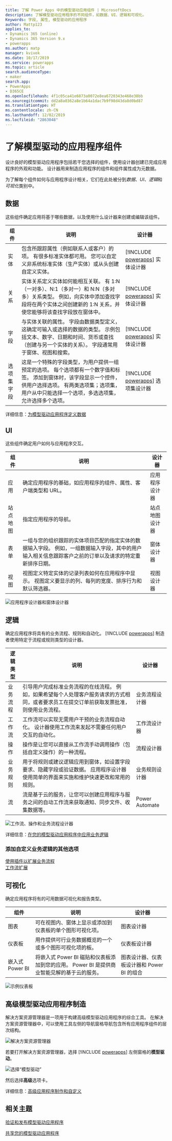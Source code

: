 ```yaml
---
title: 了解 Power Apps 中的模型驱动应用组件 | MicrosoftDocs
description: 了解模型驱动应用程序的不同组件，如数据、UI、逻辑和可视化。
Keywords: 字段, 属性, 模型驱动的应用程序
author: Mattp123
applies_to:
- Dynamics 365 (online)
- Dynamics 365 Version 9.x
- powerapps
ms.author: matp
manager: kvivek
ms.date: 10/17/2019
ms.service: powerapps
ms.topic: article
search.audienceType:
- maker
search.app:
- PowerApps
- D365CE
ms.openlocfilehash: 4f1c05ca41e6873a0072e8ea6720343e468e38bb
ms.sourcegitcommit: dd2a8a0362a8e1b64a1dac7b9f98d43da8d0bd87
ms.translationtype: HT
ms.contentlocale: zh-CN
ms.lasthandoff: 12/02/2019
ms.locfileid: "2863048"
---
```

# <a name="understand-model-driven-app-components"></a>了解模型驱动的应用程序组件
设计良好的模型驱动应用程序包括若干您选择的组件，使用设计器创建已完成应用程序的外观和功能。 设计器用来制造应用程序的组件和组件属性成为元数据。 

为了解每个组件如何与应用程序设计相关，它们在此处被分到*数据*、*UI*、*逻辑*和*可视化*类别中。 

## <a name="data"></a>数据
这些组件确定应用将基于哪些数据，以及使用什么设计器来创建或编辑该组件。


|组件  |说明  |设计器  |
|---------|---------|---------|
|实体     |包含所跟踪属性（例如联系人或客户）的项。 有很多标准实体都可用。 您可以自定义非系统标准实体（生产实体）或从头创建自定义实体。     | [!INCLUDE [powerapps](../../includes/powerapps.md)] 实体设计器        |
|关系     | 实体关系定义实体如何能相互关联。 有 1:N（一对多）、N:1（多对一）和 N:N（多对多）关系类型。 例如，向实体中添加查找字段将在两个实体之间创建新的 1:N 关系，并使您能够将该查找字段放在窗体中。   | [!INCLUDE [powerapps](../../includes/powerapps.md)] 实体设计器        |
|字段     | 与实体关联的属性。 字段由数据类型定义，这确定可输入或选择的数据的类型。 示例包括文本、数字、日期和时间、货币或查找（创建与另一个实体的关系）。 字段通常用于窗体、视图和搜索。        | [!INCLUDE [powerapps](../../includes/powerapps.md)] 实体设计器   |
|选项集字段     | 这是一个特殊的字段类型，为用户提供一组预定的选项。 每个选项都有一个数字值和标签。 添加到窗体时，该字段显示一个控件，供用户选择选项。  有两类选项集；选项集，用户从中只能选择一个选项，多选选项集，允许选择多个选项。  | [!INCLUDE [powerapps](../../includes/powerapps.md)] 选项集设计器     |

详细信息：[为模型驱动应用程序定义数据](define-data-model-driven-app.md) 

## <a name="ui"></a>UI
这些组件确定用户如何与应用程序交互。 

|组件  |说明  |设计器  |
|---------|---------|---------|
|应用     | 确定应用程序的基础，如应用程序的组件、属性、客户端类型和 URL。      | 应用程序设计器   |
|站点地图     | 指定应用程序的导航。        | 站点地图设计器        |
|表单     | 一组与您的组织跟踪的实体项目匹配的指定实体的数据输入字段。 例如，一组数据输入字段，其中的用户输入相关信息跟踪客户之前的订单以及请求的特定重新排序日期。        | 窗体设计器        |
|视图     | 视图定义特定实体的记录列表如何在应用程序中显示。 视图定义要显示的列、每列的宽度、排序行为和默认筛选器。   |  视图设计器       |

![应用程序设计器和窗体设计器](media/model-driven-app-overview/app-and-form-designers.png)

## <a name="logic"></a>逻辑
确定应用程序将具有的业务流程、规则和自动化。 [!INCLUDE [powerapps](../../includes/powerapps.md)] 制造者使用特定于流程或规则类型的设计器。 


|逻辑类型  |说明  |设计器  |
|---------|---------|---------|
|业务流程     | 引导用户完成标准业务流程的在线流程。 例如，如果希望每个人处理客户服务请求的方式相同，或者要求员工在提交订单前获取发票批准，则使用业务流程。        | 业务流程设计器        |
|工作流     |  工作流可以实现无需用户干预的业务流程自动化。 设计器使用工作流来发起不需要任何用户交互的自动化。       | 工作流设计器        |
|操作    |  操作是让您可以直接从工作流手动调用操作（包括自定义操作）的一种流程。       |  流程设计器       |
|业务规则     | 用于将规则或建议逻辑应用到窗体，如设置字段要求、隐藏字段或验证数据。 应用程序设计器使用简单的界面来实施和维护快速更改和常用的规则。         |  业务规则设计器       |
|流     | 流是基于云的服务，让您可以创建应用程序与服务之间的自动工作流来获取通知、同步文件、收集数据等。        | Power Automate        |

![工作流、操作和业务流程设计器](media/model-driven-app-overview/designer-mash.png)

详细信息：[在您的模型驱动应用程序中应用业务逻辑](guide-staff-through-common-tasks-processes.md) 

### <a name="additional-options-for-adding-custom-business-logic"></a>添加自定义业务逻辑的其他选项
[使用插件以扩展业务流程](../../developer/common-data-service/plug-ins.md) <br />
[工作流扩展](../../developer/common-data-service/workflow/workflow-extensions.md)

## <a name="visualizations"></a>可视化
确定应用程序将有的可用数据可视化和报告类型。


|组件  |说明  |设计器  |
|---------|---------|---------|
|图表     | 可在视图内、窗体上显示或添加到仪表板的单个图形可视化项。        | 图表设计器        |
|仪表板     | 用作提供可行业务数据概览的一个或多个图形可视化项的板。        | 仪表板设计器        |
|嵌入式 Power BI     | 将嵌入式 Power BI 磁贴和仪表板添加到您的应用。 Power BI 是提供商业智能见解的基于云的服务。        |  图表设计器、仪表板设计器和 Power BI 的组合       |

![示例仪表板](media/model-driven-app-overview/dashboard-designer.png)

## <a name="advanced-model-driven-app-making"></a>高级模型驱动应用程序制造
解决方案资源管理器是一项用于构建高级模型驱动应用程序的综合工具。 在解决方案资源管理器中，可以使用工具左侧的导航窗格导航包含所有应用程序组件的层次结构。

![解决方案资源管理器](media/model-driven-app-overview/solutionexplorer-entitiescollapsed.png)

若要打开解决方案资源管理器，选择 [!INCLUDE [powerapps](../../includes/powerapps.md)] 左侧窗格的**模型驱动**。

  ![选择“模型驱动”](media/model-driven-app-overview/app-type-picker-mod.png)

然后选择**高级**选项卡。

详细信息：[高级应用程序制作和自定义](advanced-navigation.md)

## <a name="related-topics"></a>相关主题

[验证和发布模型驱动应用程序](validate-app.md)

[共享您的模型驱动应用程序](share-model-driven-app.md)
